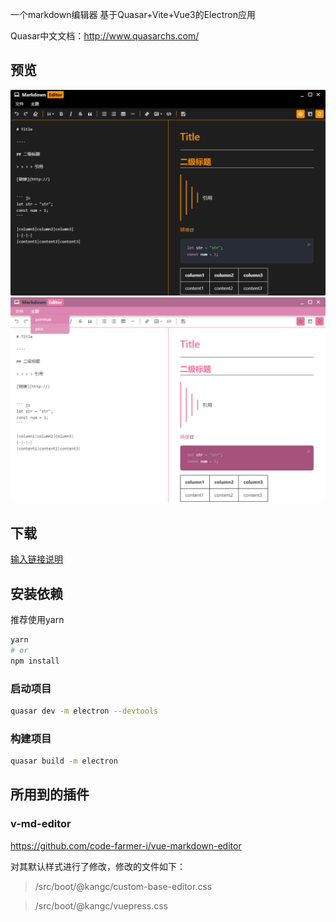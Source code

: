 一个markdown编辑器 基于Quasar+Vite+Vue3的Electron应用

Quasar中文文档：http://www.quasarchs.com/

## 预览
![image](./doc/Snipaste_2023-03-21_20-32-01.png)
![image](./doc/Snipaste_2023-03-21_20-32-27.png)

## 下载
[输入链接说明](https://gitee.com/xihaya/a-markdown-editor/releases/tag/1.0.0)

## 安装依赖
推荐使用yarn
```bash
yarn
# or
npm install
```

### 启动项目

```bash
quasar dev -m electron --devtools
```

### 构建项目

```bash
quasar build -m electron
```

## 所用到的插件

### v-md-editor

https://github.com/code-farmer-i/vue-markdown-editor

对其默认样式进行了修改，修改的文件如下：

> /src/boot/@kangc/custom-base-editor.css

> /src/boot/@kangc/vuepress.css
